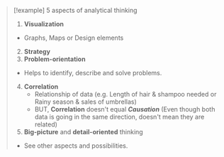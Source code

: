> [!example] 5 aspects of analytical thinking
> 1. __Visualization__
> 	- Graphs,  Maps or Design elements
> 2. __Strategy__
> 3. __Problem-orientation__
> 	- Helps to identify, describe and solve problems.
> 4. __Correlation__
>      - Relationship of data (e.g. Length of hair & shampoo needed or Rainy season & sales of umbrellas)
>      - BUT, __Correlation__ doesn't equal ___Causation___ (Even though both data is going in the same direction, doesn't mean they are related)
> 5. __Big-picture__ and __detail-oriented__ thinking
> 	- See other aspects and possibilities.



